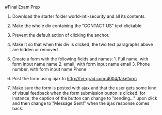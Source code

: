#Final Exam Prep

1. Download the starter folder world-intl-security and all its contents.

2. Make the whole div containing the "CONTACT US" text clickable:
  1. Prevent the default action of clicking the anchor.
  2. Make it so that when this div is clicked, the two text paragraphs above are hidden or removed
  3. Create a form with the following fields and names:
    1. Full name, with form input name name
    2. email, with form input name email
    3. Phone number, with form input name Phone
  4. Post the form using ajax to http://fvi-grad.com:4004/fakeform

3. Make sure the form is posted with ajax and that the user gets some kind of visual feedback when the form submission button is clicked. for instance, the caption of the button can change to "sending..." upon click and then change to "Message Sent!" when the ajax response comes back.
